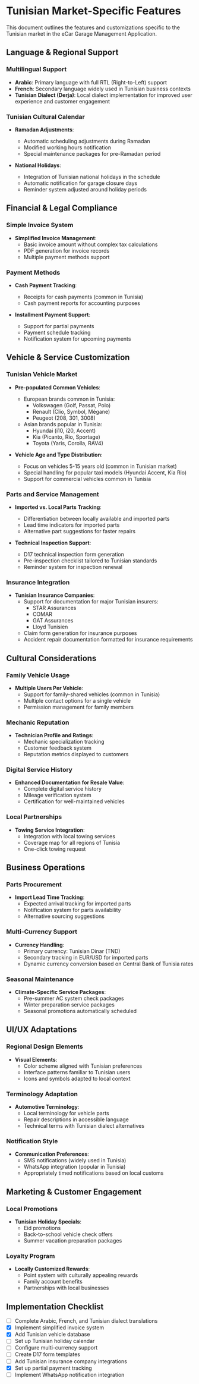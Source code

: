 # Tunisian Market-Specific Features

This document outlines the features and customizations specific to the Tunisian market in the eCar Garage Management Application.

## Language & Regional Support

### Multilingual Support
- **Arabic**: Primary language with full RTL (Right-to-Left) support
- **French**: Secondary language widely used in Tunisian business contexts
- **Tunisian Dialect (Derja)**: Local dialect implementation for improved user experience and customer engagement

### Tunisian Cultural Calendar
- **Ramadan Adjustments**: 
  - Automatic scheduling adjustments during Ramadan
  - Modified working hours notification
  - Special maintenance packages for pre-Ramadan period
  
- **National Holidays**: 
  - Integration of Tunisian national holidays in the schedule
  - Automatic notification for garage closure days
  - Reminder system adjusted around holiday periods

## Financial & Legal Compliance

### Simple Invoice System
- **Simplified Invoice Management**: 
  - Basic invoice amount without complex tax calculations
  - PDF generation for invoice records
  - Multiple payment methods support

### Payment Methods
- **Cash Payment Tracking**:
  - Receipts for cash payments (common in Tunisia)
  - Cash payment reports for accounting purposes
  
- **Installment Payment Support**:
  - Support for partial payments
  - Payment schedule tracking
  - Notification system for upcoming payments

## Vehicle & Service Customization

### Tunisian Vehicle Market
- **Pre-populated Common Vehicles**:
  - European brands common in Tunisia:
    - Volkswagen (Golf, Passat, Polo)
    - Renault (Clio, Symbol, Mégane)
    - Peugeot (208, 301, 3008)
  - Asian brands popular in Tunisia:
    - Hyundai (i10, i20, Accent)
    - Kia (Picanto, Rio, Sportage)
    - Toyota (Yaris, Corolla, RAV4)

- **Vehicle Age and Type Distribution**:
  - Focus on vehicles 5-15 years old (common in Tunisian market)
  - Special handling for popular taxi models (Hyundai Accent, Kia Rio)
  - Support for commercial vehicles common in Tunisia

### Parts and Service Management
- **Imported vs. Local Parts Tracking**:
  - Differentiation between locally available and imported parts
  - Lead time indicators for imported parts
  - Alternative part suggestions for faster repairs

- **Technical Inspection Support**:
  - D17 technical inspection form generation
  - Pre-inspection checklist tailored to Tunisian standards
  - Reminder system for inspection renewal

### Insurance Integration
- **Tunisian Insurance Companies**:
  - Support for documentation for major Tunisian insurers:
    - STAR Assurances
    - COMAR
    - GAT Assurances
    - Lloyd Tunisien
  - Claim form generation for insurance purposes
  - Accident repair documentation formatted for insurance requirements

## Cultural Considerations

### Family Vehicle Usage
- **Multiple Users Per Vehicle**:
  - Support for family-shared vehicles (common in Tunisia)
  - Multiple contact options for a single vehicle
  - Permission management for family members

### Mechanic Reputation
- **Technician Profile and Ratings**:
  - Mechanic specialization tracking
  - Customer feedback system
  - Reputation metrics displayed to customers

### Digital Service History
- **Enhanced Documentation for Resale Value**:
  - Complete digital service history
  - Mileage verification system
  - Certification for well-maintained vehicles

### Local Partnerships
- **Towing Service Integration**:
  - Integration with local towing services
  - Coverage map for all regions of Tunisia
  - One-click towing request

## Business Operations

### Parts Procurement
- **Import Lead Time Tracking**:
  - Expected arrival tracking for imported parts
  - Notification system for parts availability
  - Alternative sourcing suggestions

### Multi-Currency Support
- **Currency Handling**:
  - Primary currency: Tunisian Dinar (TND)
  - Secondary tracking in EUR/USD for imported parts
  - Dynamic currency conversion based on Central Bank of Tunisia rates

### Seasonal Maintenance
- **Climate-Specific Service Packages**:
  - Pre-summer AC system check packages
  - Winter preparation service packages
  - Seasonal promotions automatically scheduled

## UI/UX Adaptations

### Regional Design Elements
- **Visual Elements**:
  - Color scheme aligned with Tunisian preferences
  - Interface patterns familiar to Tunisian users
  - Icons and symbols adapted to local context

### Terminology Adaptation
- **Automotive Terminology**:
  - Local terminology for vehicle parts
  - Repair descriptions in accessible language
  - Technical terms with Tunisian dialect alternatives

### Notification Style
- **Communication Preferences**:
  - SMS notifications (widely used in Tunisia)
  - WhatsApp integration (popular in Tunisia)
  - Appropriately timed notifications based on local customs

## Marketing & Customer Engagement

### Local Promotions
- **Tunisian Holiday Specials**:
  - Eid promotions
  - Back-to-school vehicle check offers
  - Summer vacation preparation packages

### Loyalty Program
- **Locally Customized Rewards**:
  - Point system with culturally appealing rewards
  - Family account benefits
  - Partnerships with local businesses

## Implementation Checklist

- [ ] Complete Arabic, French, and Tunisian dialect translations
- [x] Implement simplified invoice system
- [x] Add Tunisian vehicle database
- [ ] Set up Tunisian holiday calendar
- [ ] Configure multi-currency support
- [ ] Create D17 form templates
- [ ] Add Tunisian insurance company integrations
- [x] Set up partial payment tracking
- [ ] Implement WhatsApp notification integration 